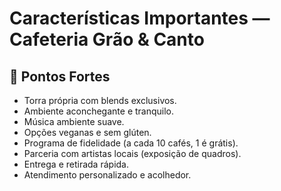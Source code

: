 # Características Importantes — Cafeteria Grão & Canto

## 🌟 Pontos Fortes
- Torra própria com blends exclusivos.
- Ambiente aconchegante e tranquilo.
- Música ambiente suave.
- Opções veganas e sem glúten.
- Programa de fidelidade (a cada 10 cafés, 1 é grátis).
- Parceria com artistas locais (exposição de quadros).
- Entrega e retirada rápida.
- Atendimento personalizado e acolhedor.
